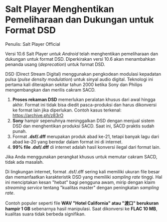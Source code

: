 # Salt Player Menghentikan Pemeliharaan dan Dukungan untuk Format DSD

Penulis: Salt Player Official

Versi 10.6 Salt Player *untuk Android* telah menghentikan pemeliharaan dan dukungan untuk format DSD. Diperkirakan versi 10.6 akan menambahkan penanda usang (*deprecation*) untuk format DSD.

DSD (Direct Stream Digital) menggunakan pengkodean modulasi kepadatan pulsa (*pulse density modulation*) untuk sinyal audio digital. Teknologi ini pertama kali diterapkan sekitar tahun 2000 ketika Sony dan Philips mengembangkan dan merilis cakram SACD.

1. **Proses rekaman DSD** memerlukan peralatan khusus dari awal hingga akhir. Format ini tidak bisa diedit pasca-produksi dan harus dikonversi ke format lain jika diperlukan. Contoh kasus terkenal: https://archive.ph/z83rO
2. **Sony** hampir sepenuhnya meninggalkan DSD dengan menjual sistem DSD dan menghentikan produksi SACD. Saat ini, SACD praktis sudah punah.
3. Format **.dsf/.dff** merupakan produk abad ke-21, tetapi banyak lagu dari abad ke-20 yang beredar dalam format ini di internet.
4. **99% file .dsf/.dff** di internet adalah hasil konversi ilegal dari format lain.

Jika Anda menggunakan perangkat khusus untuk memutar cakram SACD, tidak ada masalah.

Di lingkungan internet, format .dsf/.dff sering kali memiliki ukuran file besar dan memanfaatkan karakteristik DSD yang memiliki *sampling rate* tinggi. Hal ini menciptakan kesan "hebat" bagi pengguna awam, mirip dengan klaim *streaming service* tentang "kualitas master" dengan peningkatan *sampling rate*.

Contoh populer seperti file **WAV "Hotel California" atau "渡口" berukuran hampir 1 GB** sebenarnya hasil manipulasi. Saat dikonversi ke **FLAC 10 MB**, kualitas suara tidak berbeda signifikan.
